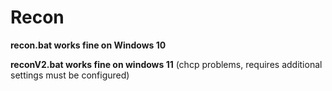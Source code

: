 # Recon

**recon.bat works fine on Windows 10**


**reconV2.bat works fine on windows 11**
(chcp problems, requires additional settings must be configured)
